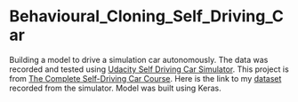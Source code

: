 # Behavioural_Cloning_Self_Driving_Car
Building a model to drive a simulation car autonomously. The data was recorded and tested using [Udacity Self Driving Car Simulator](https://github.com/udacity/self-driving-car-sim). This project is from [The Complete Self-Driving Car Course](https://www.udemy.com/share/100qWOCEUed1hXRw==/). Here is the link to my [dataset](https://github.com/CJL810/BH_Dataset) recorded from the simulator. Model was built using Keras.
